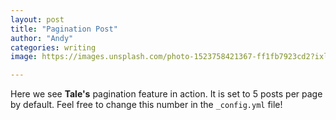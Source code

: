 ```yaml
---
layout: post
title: "Pagination Post"
author: "Andy"
categories: writing
image: https://images.unsplash.com/photo-1523758421367-ff1fb7923cd2?ixlib=rb-0.3.5&ixid=eyJhcHBfaWQiOjEyMDd9&s=6aceac3e425a44a443543a779f1ae3b3&auto=format&fit=crop&w=2250&q=80

---
```


Here we see **Tale's** pagination feature in action. It is set to 5 posts per page by default. Feel free to change this number in the `_config.yml` file!
